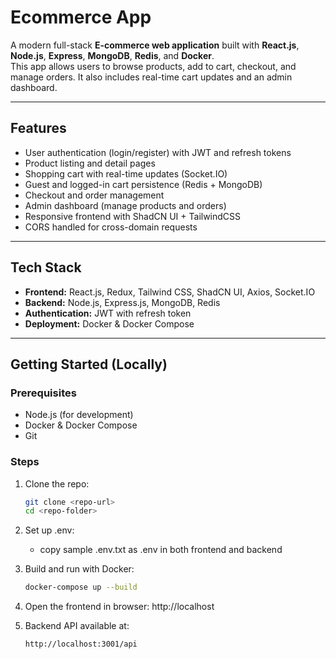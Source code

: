 # Ecommerce App

A modern full-stack **E-commerce web application** built with **React.js**, **Node.js**, **Express**, **MongoDB**, **Redis**, and **Docker**.  
This app allows users to browse products, add to cart, checkout, and manage orders. It also includes real-time cart updates and an admin dashboard.

---

## **Features**

- User authentication (login/register) with JWT and refresh tokens
- Product listing and detail pages
- Shopping cart with real-time updates (Socket.IO)
- Guest and logged-in cart persistence (Redis + MongoDB)
- Checkout and order management
- Admin dashboard (manage products and orders)
- Responsive frontend with ShadCN UI + TailwindCSS
- CORS handled for cross-domain requests

---

## **Tech Stack**

- **Frontend:** React.js, Redux, Tailwind CSS, ShadCN UI, Axios, Socket.IO
- **Backend:** Node.js, Express.js, MongoDB, Redis
- **Authentication:** JWT with refresh token
- **Deployment:** Docker & Docker Compose

---

## **Getting Started (Locally)**

### Prerequisites
- Node.js (for development)
- Docker & Docker Compose
- Git

### Steps

1. Clone the repo:
   ```bash
   git clone <repo-url>
   cd <repo-folder>

2. Set up .env:
   - copy sample .env.txt as .env in both frontend and backend

3. Build and run with Docker:
   ```bash
   docker-compose up --build

4. Open the frontend in browser:
   http://localhost

5. Backend API available at:
   ```bash
   http://localhost:3001/api
   
   